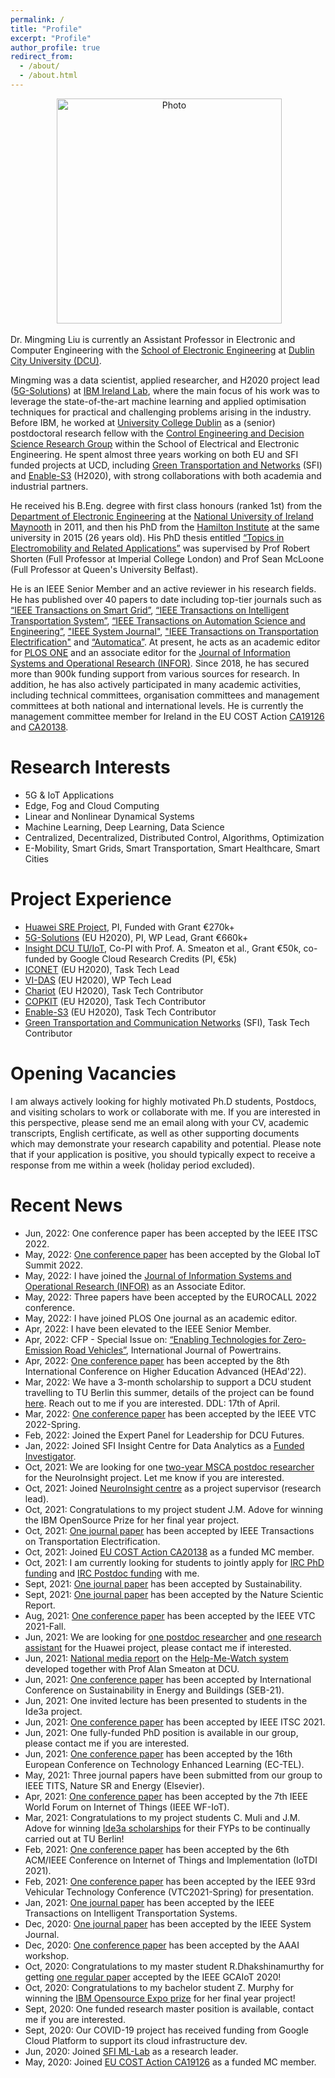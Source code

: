 ```yaml
---
permalink: /
title: "Profile"
excerpt: "Profile"
author_profile: true
redirect_from: 
  - /about/
  - /about.html
---
```


<p align="center">
  <img src="https://ming2liu.github.io/files/mm_pic1.jpg" alt="Photo" style="width: 360px;"/> 
</p>

Dr. Mingming Liu is currently an Assistant Professor in Electronic and Computer Engineering with the [School of Electronic Engineering](http://ece.eeng.dcu.ie/) at [Dublin City University (DCU)](https://www.dcu.ie/). 

Mingming was a data scientist, applied researcher, and H2020 project lead ([5G-Solutions](https://www.5gsolutionsproject.eu/)) at [IBM Ireland Lab](https://www.ibm.com/ie-en), where the main focus of his work was to leverage the state-of-the-art machine learning and applied optimisation techniques for practical
and challenging problems arising in the industry. Before IBM, he worked at [University College Dublin](http://www.ucd.ie/) as a (senior) postdoctoral research fellow with the [Control Engineering and Decision Science Research Group](http://smarttransport.ucd.ie/wordpress/) within the School of Electrical and Electronic Engineering. He spent almost three years working on both EU and SFI funded projects at UCD, including [Green Transportation and Networks](https://www.hamilton.ie/new-3m-research-project-in-green-transport-and-communications-networks-announced.htm) (SFI) and [Enable-S3](https://cordis.europa.eu/project/id/692455) (H2020), with strong collaborations with both academia and industrial partners.
 
He received his B.Eng. degree with first class honours (ranked 1st) from the [Department of Electronic Engineering](https://www.maynoothuniversity.ie/electronic-engineering) at the [National University of Ireland Maynooth](https://www.maynoothuniversity.ie/) in 2011, and then his PhD from the [Hamilton Institute](https://www.maynoothuniversity.ie/hamilton) at the same university in 2015 (26 years old). His PhD thesis entitled [“Topics in Electromobility and Related Applications”](http://mural.maynoothuniversity.ie/6522/) was supervised by Prof Robert Shorten (Full Professor at Imperial College London) and Prof Sean McLoone (Full Professor at Queen's University Belfast).

He is an IEEE Senior Member and an active reviewer in his research fields. He has published over 40 papers to date including top-tier journals such as [“IEEE Transactions on Smart Grid”](https://ieeexplore.ieee.org/xpl/RecentIssue.jsp?punumber=5165411), [“IEEE Transactions on Intelligent Transportation System”](https://ieeexplore.ieee.org/xpl/RecentIssue.jsp?punumber=6979), [“IEEE Transactions on Automation Science and Engineering”](https://ieeexplore.ieee.org/xpl/RecentIssue.jsp?punumber=8856), ["IEEE System Journal"](https://ieeexplore.ieee.org/xpl/RecentIssue.jsp?punumber=4267003), ["IEEE Transactions on Transportation Electrification"](https://ieeexplore.ieee.org/xpl/RecentIssue.jsp?punumber=6687316) and [“Automatica”](https://www.journals.elsevier.com/automatica). At present, he acts as an academic editor for [PLOS ONE](https://journals.plos.org/plosone/) and an associate editor for the [Journal of Information Systems and Operational Research (INFOR)](https://www.tandfonline.com/journals/tinf20). Since 2018, he has secured more than 900k funding support from various sources for research. In addition, he has also actively participated in many academic activities, including technical committees, organisation committees and management committees at both national and international levels. He is currently the management committee member for Ireland in the EU COST Action [CA19126](https://www.cost.eu/actions/CA19126/) and [CA20138](https://www.cost.eu/actions/CA20138/).


Research Interests
======
*  5G & IoT Applications 
*  Edge, Fog and Cloud Computing 
*  Linear and Nonlinear Dynamical Systems 
*  Machine Learning, Deep Learning, Data Science 
*  Centralized, Decentralized, Distributed Control, Algorithms, Optimization 
*  E-Mobility, Smart Grids, Smart Transportation, Smart Healthcare, Smart Cities


Project Experience 
======
*  [Huawei SRE Project](https://www.dcu.ie/sites/default/files/inline-files/rf1531-postdoctoral-researcher-huawei-project-jd.pdf), PI, Funded with Grant €270k+
*  [5G-Solutions](https://www.5gsolutionsproject.eu/) (EU H2020), PI, WP Lead, Grant €660k+
*  [Insight DCU TU/IoT](https://l2learning.computing.dcu.ie/login/), Co-PI with Prof. A. Smeaton et al., Grant €50k, co-funded by Google Cloud Research Credits (PI, €5k)  
*  [ICONET](https://www.iconetproject.eu/) (EU H2020), Task Tech Lead
*  [VI-DAS](http://www.vi-das.eu/) (EU H2020), WP Tech Lead
*  [Chariot](https://www.chariotproject.eu/) (EU H2020), Task Tech Contributor 
*  [COPKIT](https://copkit.eu/) (EU H2020), Task Tech Contributor 
*  [Enable-S3](https://cordis.europa.eu/project/id/692455) (EU H2020), Task Tech Contributor
*  [Green Transportation and Communication Networks](https://www.hamilton.ie/new-3m-research-project-in-green-transport-and-communications-networks-announced.htm) (SFI), Task Tech Contributor

Opening Vacancies 
======
I am always actively looking for highly motivated Ph.D students, Postdocs, and visiting scholars to work or collaborate with me. If you are interested in this perspective, please send me an email along with your CV, academic transcripts, English certificate, as well as other supporting documents which may demonstrate your research capability and potential.
Please note that if your application is positive, you should typically expect to receive a response from me within a week (holiday period excluded).

Recent News
======
*  Jun, 2022: One conference paper has been accepted by the IEEE ITSC 2022.
*  May, 2022: [One conference paper](https://arxiv.org/abs/2206.01609) has been accepted by the Global IoT Summit 2022.
*  May, 2022: I have joined the [Journal of Information Systems and Operational Research (INFOR)](https://www.tandfonline.com/action/journalInformation?show=editorialBoard&journalCode=tinf20) as an Associate Editor.
*  May, 2022: Three papers have been accepted by the EUROCALL 2022 conference.
*  May, 2022: I have joined PLOS One journal as an academic editor.
*  Apr, 2022: I have been elevated to the IEEE Senior Member. 
*  Apr, 2022: CFP - Special Issue on: [“Enabling Technologies for Zero-Emission Road Vehicles”](https://www.inderscience.com/info/ingeneral/cfp.php?id=5563), International Journal of Powertrains.
*  Apr, 2022: [One conference paper](https://arxiv.org/abs/2204.10393#) has been accepted by the 8th International Conference on Higher Education Advanced (HEAd'22).
*  Mar, 2022: We have a 3-month scholarship to support a DCU student travelling to TU Berlin this summer, details of the project can be found [here](https://events.tu-berlin.de/de/events/f02f7d8a-1744-4749-836a-f17c8ab15b63/apply). Reach out to me if you are interested. DDL: 17th of April.
*  Mar, 2022: [One conference paper](https://arxiv.org/pdf/2203.14764.pdf) has been accepted by the IEEE VTC 2022-Spring.
*  Feb, 2022: Joined the Expert Panel for Leadership for DCU Futures.
*  Jan, 2022: Joined SFI Insight Centre for Data Analytics as a [Funded Investigator](https://www.insight-centre.org/our-team/dr-mingming-liu/).
*  Oct, 2021: We are looking for one [two-year MSCA postdoc researcher](https://neuroinsight.eu/proposals/) for the NeuroInsight project. Let me know if you are interested. 
*  Oct, 2021: Joined [NeuroInsight centre](https://neuroinsight.eu/) as a project supervisor (research lead). 
*  Oct, 2021: Congratulations to my project student J.M. Adove for winning the IBM OpenSource Prize for her final year project.
*  Oct, 2021: [One journal paper](https://ieeexplore.ieee.org/document/9597533) has been accepted by IEEE Transactions on Transportation Electrification. 
*  Oct, 2021: Joined [EU COST Action CA20138](https://www.cost.eu/actions/CA20138) as a funded MC member.
*  Oct, 2021: I am currently looking for students to jointly apply for [IRC PhD funding](http://research.ie/funding/goipg/) and [IRC Postdoc funding](http://research.ie/funding/goipd/) with me.
*  Sept, 2021: [One journal paper](http://doras.dcu.ie/26298/) has been accepted by Sustainability. 
*  Sept, 2021: [One journal paper](http://doras.dcu.ie/26297/) has been accepted by the Nature Scientic Report.
*  Aug, 2021: [One conference paper](http://doras.dcu.ie/26111/) has been accepted by the IEEE VTC 2021-Fall.
*  Jun, 2021: We are looking for [one postdoc researcher](https://www.dcu.ie/sites/default/files/inline-files/rf1531-postdoctoral-researcher-huawei-project-jd.pdf) and [one research assistant](https://www.dcu.ie/sites/default/files/inline-files/rf1529-jd-research-assistant-huawei.pdf) for the Huawei project, please contact me if interested. 
*  Jun, 2021: [National media report](https://www.irishtimes.com/business/technology/how-are-you-feeling-ai-wants-to-know-1.4605972) on the [Help-Me-Watch system](https://helpmewatch.computing.dcu.ie/) developed together with Prof Alan Smeaton at DCU. 
*  Jun, 2021: [One conference paper](http://doras.dcu.ie/26171/) has been accepted by International Conference on Sustainability in Energy and Buildings (SEB-21).
*  Jun, 2021: One invited lecture has been presented to students in the Ide3a project.
*  Jun, 2021: [One conference paper](http://doras.dcu.ie/26053/) has been accepted by IEEE ITSC 2021. 
*  Jun, 2021: One fully-funded PhD position is available in our group, please contact me if you are interested.
*  Jun, 2021: [One conference paper](http://doras.dcu.ie/26032/1/Usage-based_Summaries_of_Video_Learning_Material.pdf) has been accepted by the 16th European Conference on Technology Enhanced Learning (EC-TEL).
*  May, 2021: Three journal papers have been submitted from our group to IEEE TITS, Nature SR and Energy (Elsevier). 
*  Apr, 2021: [One conference paper](http://doras.dcu.ie/25764/) has been accepted by the 7th IEEE World Forum on Internet of Things (IEEE WF-IoT).
*  Mar, 2021:  Congratulations to my project students C. Muli and J.M. Adove for winning [Ide3a scholarships](https://ide3a.net/first-ide3a-scholarship-holders-arrived-at-tu-berlin/) for their FYPs to be continually carried out at TU Berlin! 
*  Feb, 2021:  [One conference paper](http://doras.dcu.ie/25596/) has been accepted by the 6th ACM/IEEE Conference on Internet of Things and Implementation (IoTDI 2021). 
*  Feb, 2021:  [One conference paper](http://doras.dcu.ie/25741/) has been accepted by the IEEE 93rd Vehicular Technology Conference (VTC2021-Spring) for presentation.
*  Jan, 2021:  [One journal paper](http://doras.dcu.ie/25397/) has been accepted by the IEEE Transactions on Intelligent Transportation Systems.
*  Dec, 2020:  [One journal paper](http://doras.dcu.ie/25740/) has been accepted by the IEEE System Journal. 
*  Dec, 2020:  [One conference paper](http://doras.dcu.ie/25395/) has been accepted by the AAAI workshop.
*  Oct, 2020:  Congratulations to my master student R.Dhakshinamurthy for getting [one regular paper](https://arxiv.org/pdf/2010.06062.pdf) accepted by the IEEE GCAIoT 2020!
*  Oct, 2020:  Congratulations to my bachelor student Z. Murphy for winning the [IBM Opensource Expo prize](https://ece.eeng.dcu.ie/the-ibm-opensource-prizes-goes-to/) for her final year project!
*  Sept, 2020: One funded research master position is available, contact me if you are interested.  
*  Sept, 2020: Our COVID-19 project has received funding from Google Cloud Platform to support its cloud infrastructure dev.
*  Jun, 2020: Joined [SFI ML-Lab](https://www.ml-labs.ie/) as a research leader. 
*  May, 2020: Joined [EU COST Action CA19126](https://www.cost.eu/actions/CA19126) as a funded MC member.

